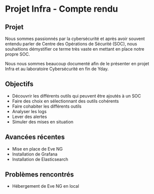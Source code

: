 # Projet Infra - Compte rendu

## Projet

Nous sommes passionnés par la cybersécurité et après avoir souvent entendu parler de Centre des Opérations de Sécurité (SOC), nous souhaitions démystifier ce terme très vaste en mettant en place notre propre SOC.

Nous nous sommes beaucoup documenté afin de le présenter en projet Infra et au laboratoire Cybersécurité en fin de Yday.

## Objectifs

- Découvrir les différents outils qui peuvent être ajoutés à un SOC
- Faire des choix en sélectionnant des outils cohérents
- Faire cohabiter les différents outils
- Analyser les logs
- Lever des alertes
- Simuler des mises en situation

## Avancées récentes

- Mise en place de Eve NG
- Installation de Grafana
- Installation de Elasticsearch

## Problèmes rencontrés

- Hébergement de Eve NG en local
